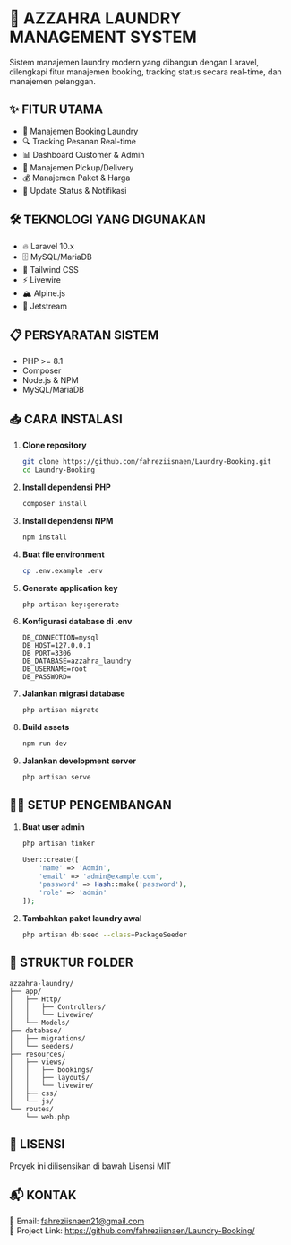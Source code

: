 # 🧺 AZZAHRA LAUNDRY MANAGEMENT SYSTEM

Sistem manajemen laundry modern yang dibangun dengan Laravel, dilengkapi fitur manajemen booking, tracking status secara real-time, dan manajemen pelanggan.

## ✨ FITUR UTAMA

- 📅 Manajemen Booking Laundry
- 🔍 Tracking Pesanan Real-time
- 📊 Dashboard Customer & Admin
- 🚚 Manajemen Pickup/Delivery
- 💰 Manajemen Paket & Harga
- 🔔 Update Status & Notifikasi

## 🛠️ TEKNOLOGI YANG DIGUNAKAN

- 🔥 Laravel 10.x
- 🗄️ MySQL/MariaDB
- 🎨 Tailwind CSS
- ⚡ Livewire
- 🏔️ Alpine.js
- 🚀 Jetstream

## 📋 PERSYARATAN SISTEM

- PHP >= 8.1
- Composer
- Node.js & NPM
- MySQL/MariaDB

## 📥 CARA INSTALASI

1. **Clone repository**
   ```bash
   git clone https://github.com/fahreziisnaen/Laundry-Booking.git
   cd Laundry-Booking
   ```

2. **Install dependensi PHP**
   ```bash
   composer install
   ```

3. **Install dependensi NPM**
   ```bash
   npm install
   ```

4. **Buat file environment**
   ```bash
   cp .env.example .env
   ```

5. **Generate application key**
   ```bash
   php artisan key:generate
   ```

6. **Konfigurasi database di .env**
   ```
   DB_CONNECTION=mysql
   DB_HOST=127.0.0.1
   DB_PORT=3306
   DB_DATABASE=azzahra_laundry
   DB_USERNAME=root
   DB_PASSWORD=
   ```

7. **Jalankan migrasi database**
   ```bash
   php artisan migrate
   ```

8. **Build assets**
   ```bash
   npm run dev
   ```

9. **Jalankan development server**
   ```bash
   php artisan serve
   ```

## 👨‍💻 SETUP PENGEMBANGAN

1. **Buat user admin**
   ```php
   php artisan tinker
   
   User::create([
       'name' => 'Admin',
       'email' => 'admin@example.com',
       'password' => Hash::make('password'),
       'role' => 'admin'
   ]);
   ```

2. **Tambahkan paket laundry awal**
   ```bash
   php artisan db:seed --class=PackageSeeder
   ```

## 📁 STRUKTUR FOLDER

```
azzahra-laundry/
├── app/
│   ├── Http/
│   │   ├── Controllers/
│   │   └── Livewire/
│   └── Models/
├── database/
│   ├── migrations/
│   └── seeders/
├── resources/
│   ├── views/
│   │   ├── bookings/
│   │   ├── layouts/
│   │   └── livewire/
│   ├── css/
│   └── js/
└── routes/
    └── web.php
```

## 📄 LISENSI

Proyek ini dilisensikan di bawah Lisensi MIT

## 📬 KONTAK

📧 Email: fahreziisnaen21@gmail.com  
🔗 Project Link: https://github.com/fahreziisnaen/Laundry-Booking/
